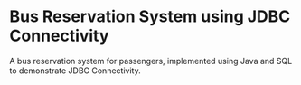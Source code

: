 # Bus Reservation System using JDBC Connectivity

A bus reservation system for passengers, implemented using Java and SQL to demonstrate JDBC Connectivity. 
